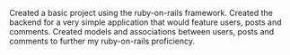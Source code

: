 Created a basic project using the ruby-on-rails framework. Created the backend for a very simple application that would feature users, posts and comments. Created models and associations between users, posts and comments to further my ruby-on-rails proficiency.
